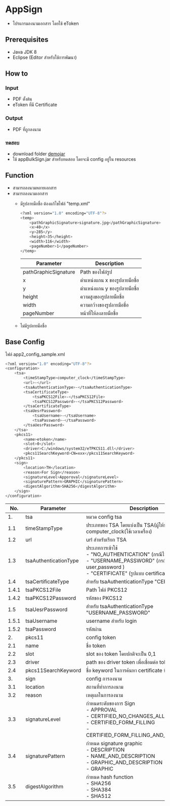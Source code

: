 # AppSign
- โปรแกรมลงนามเอกสาร โดยใช้ eToken
## Prerequisites
- Java JDK 8 
- Eclipse (Editor สำหรับใช้การพัฒนา)
## How to
### Input
- PDF ตั้งต้น
- eToken ที่มี Certificate 
### Output
- PDF ที่ถูกลงนาม
### ทดสอบ
- download folder <a href="https://github.com/ETDA/PDF-bulk-signing/tree/main/demojar" target="_blank">demojar</a>
- ใช้ appBulkSign.jar สำหรับทดสอบ โดยจะมี config อยู่ใน resources 
## Function
- สามารถลงนามหลายเอกสาร
- สามารถลงนามเอกสาร 
    - มีรูปลายมือชื่อ
        ต้องแก้ไขไฟล์ "temp.xml"
        
        ```sh
        <?xml version="1.0" encoding="UTF-8"?>
        <temp>
	        <pathGraphicSignature>signature.jpg</pathGraphicSignature>
	        <x>40</x>
	        <y>285</y>
	        <height>35</height>
	        <width>116</width>
	        <pageNumber>1</pageNumber>
        </temp>
        ```
        | Parameter | Description |
        | ------ | ------ |
        | pathGraphicSignature | Path ของไฟล์รูป |
        | x | ตำแหน่งแกน x ของรูปลายมือชื่อ |
        | y | ตำแหน่งแกน y ของรูปลายมือชื่อ |
        | height | ความสูงของรูปลายมือชื่อ |
        | width | ความกว้างของรูปลายมือชื่อ |
        | pageNumber | หน้าที่ให้ลงลายมือชื่อ |
    - ไม่มีรูปลายมือชื่อ
## Base Config 
ไฟล์ app2_config_sample.xml
```sh
<?xml version="1.0" encoding="UTF-8"?>
<configuration>
	<tsa>
		<timeStampType>computer_clock</timeStampType>
		<url>-</url>
		<tsaAuthenticationType>-</tsaAuthenticationType>
		<tsaCertificateType>
			<tsaPKCS12File>-</tsaPKCS12File>
			<tsaPKCS12Password>-</tsaPKCS12Password>
		</tsaCertificateType>			
		<tsaUesrPassword>
			<tsaUsername>-</tsaUsername>
			<tsaPassword>-</tsaPassword>
		</tsaUesrPassword>
	</tsa>
	<pkcs11>
		<name>etoken</name>
		<slot>0</slot>
		<driver>C:/windows/system32/eTPKCS11.dll</driver>
		<pkcs11SearchKeyword>CN=xxx</pkcs11SearchKeyword>
	</pkcs11>
	<sign>
		<location>TH</location>
		<reason>For Sign</reason>
		<signatureLevel>Apporoval</signatureLevel>
		<signaturePattern>GRAPHIC</signaturePattern>
		<digestAlgorithm>SHA256</digestAlgorithm>		
	</sign>
</configuration>
```
| No.   | Parameter | Description |
|-------| ------ | ------ |
| 1.    | tsa | หมวด config tsa |
| 1.1   | timeStampType | ประเภทของ TSA โดยแบ่งเป็น TSA(ผู้ให้บริการ tsa) กับ computer_clock(ใช้เวลาเครื่อง) |
| 1.2   | url | url สำหรับเรียก TSA |
| 1.3   | tsaAuthenticationType | ประเภทการเข้าใช้ <br> - "NO_AUTHENTICATION" (กรณีไม่มีการ login) <br>- "USERNAME_PASSWORD" (กรณีใช้รูปแบบ user,password )<br> - "CERTIFICATE" (รูปแบบ certificate ในการ login)|
| 1.4   | tsaCertificateType | สำหรับ tsaAuthenticationType "CERTIFICATE" |
| 1.4.1 | tsaPKCS12File | Path ไฟล์ PKCS12 |
| 1.4.2 | tsaPKCS12Password | รหัสของ PKCS12 |
| 1.5   | tsaUesrPassword | สำหรับ tsaAuthenticationType "USERNAME_PASSWORD" |
| 1.5.1 | tsaUsername | username สำหรับ login |
| 1.5.2 | tsaPassword | รหัสผ่าน |
| 2.    | pkcs11 | config token |
| 2.1   | name | ชื่อ token |
| 2.2   | slot | slot ของ token โดยปกติจะเป็น 0,1 |
| 2.3   | driver | path ของ driver token เพื่อเชื่อมต่อ token |
| 2.4   | pkcs11SearchKeyword | ชื่อ keyword ในการค้นหา certificate ที่ใช้ลงนาม |
| 3.    | sign | config การลงนาม |
| 3.1   | location | สถานที่ทำการลงนาม |
| 3.2   | reason | เหตุผลในการลงนาม |
| 3.3   | signatureLevel | กำหนดระดับของการ Sign <br>- APPROVAL<br>- CERTIFIED_NO_CHANGES_ALLOW<br>- CERTIFIED_FORM_FILLING<br>- CERTIFIED_FORM_FILLING_AND_ANNOTATIONS |
| 3.4   | signaturePattern | กำหนด signature graphic<br>- DESCRIPTION<br>- NAME_AND_DESCRIPTION<br>- GRAPHIC_AND_DESCRIPTION<br>- GRAPHIC  |
| 3.5   | digestAlgorithm | กำหนด hash function<br>- SHA256<br>- SHA384<br>- SHA512 |
